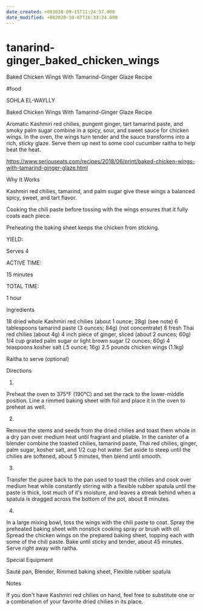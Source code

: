 ```yaml
---
date_created: +002020-09-15T11:24:57.000
date_modified: +002020-10-07T16:33:24.000
---
```


# tanarind-ginger_baked_chicken_wings

Baked Chicken Wings With Tamarind-Ginger Glaze Recipe

#food

SOHLA EL-WAYLLY

Baked Chicken Wings With Tamarind-Ginger Glaze Recipe

Aromatic Kashmiri red chilies, pungent ginger, tart tamarind paste, and smoky palm sugar combine in a spicy, sour, and sweet sauce for chicken wings. In the oven, the wings turn tender and the sauce transforms into a rich, sticky glaze. Serve them up next to some cool cucumber raitha to help beat the heat.

https://www.seriouseats.com/recipes/2018/06/print/baked-chicken-wings-with-tamarind-ginger-glaze.html

Why It Works

Kashmiri red chilies, tamarind, and palm sugar give these wings a balanced spicy, sweet, and tart flavor.

Cooking the chili paste before tossing with the wings ensures that it fully coats each piece.

Preheating the baking sheet keeps the chicken from sticking.

YIELD:

Serves 4

ACTIVE TIME:

15 minutes

TOTAL TIME:

1 hour

Ingredients

18 dried whole Kashmiri red chilies (about 1 ounce; 28g) (see note)
6 tablespoons tamarind paste (3 ounces; 84g) (not concentrate)
6 fresh Thai red chilies (about 4g)
4 inch piece of ginger, sliced (about 2 ounces; 60g)
1/4 cup grated palm sugar or light brown sugar (2 ounces; 60g)
4 teaspoons kosher salt (.5 ounce; 16g)
2.5 pounds chicken wings (1.1kg)

Raitha to serve (optional)

Directions

1.

Preheat the oven to 375°F (190°C) and set the rack to the lower-middle position. Line a rimmed baking sheet with foil and place it in the oven to preheat as well.

2.

Remove the stems and seeds from the dried chilies and toast them whole in a dry pan over medium heat until fragrant and pliable. In the canister of a blender combine the toasted chilies, tamarind paste, Thai red chilies, ginger, palm sugar, kosher salt, and 1/2 cup hot water. Set aside to steep until the chilies are softened, about 5 minutes, then blend until smooth.

3.

Transfer the puree back to the pan used to toast the chilies and cook over medium heat while constantly stirring with a flexible rubber spatula until the paste is thick, lost much of it's moisture, and leaves a streak behind when a spatula is dragged across the bottom of the pot, about 8 minutes.

4.

In a large mixing bowl, toss the wings with the chili paste to coat. Spray the preheated baking sheet with nonstick cooking spray or brush with oil. Spread the chicken wings on the prepared baking sheet, topping each with some of the chili paste. Bake until sticky and tender, about 45 minutes. Serve right away with raitha.

Special Equipment

Sauté pan, Blender, Rimmed baking sheet, Flexible rubber spatula

Notes

If you don't have Kashmiri red chilies on hand, feel free to substitute one or a combination of your favorite dried chilies in its place.
